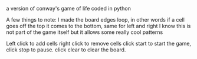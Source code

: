 a version of conway's game of life coded in python

A few things to note: I made the board edges loop, in other words
if a cell goes off the top it comes to the bottom, same for left and right
I know this is not part of the game itself but it allows some really cool patterns

Left click to add cells
right click to remove cells
click start to start the game,
click stop to pause.
click clear to clear the board.